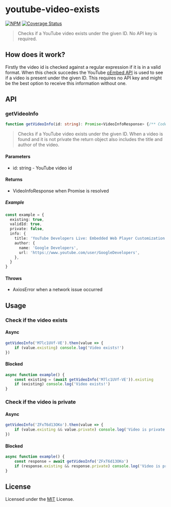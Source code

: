 # youtube-video-exists

[![NPM](https://img.shields.io/npm/v/youtube-video-exists.svg?style=flat)](https://npmjs.org/package/youtube-video-exists)
[![Coverage Status](https://coveralls.io/repos/github/matthiasschwarz/youtube-video-exists/badge.svg?branch=master)](https://coveralls.io/github/matthiasschwarz/youtube-video-exists?branch=master)

> Checks if a YouTube video exists under the given ID. No API key is required. 

## How does it work?

Firstly the video id is checked against a regular expression if it is in a valid format.
When this check succedes the YouTube [oEmbed API](https://oembed.com/) is used to see if a video is present under the given ID.
This requires no API key and might be the best option to receive this information without one.

## API

### getVideoInfo

```typescript
function getVideoInfo(id: string): Promise<VideoInfoResponse> {/** Code ommited **/}
```

> Checks if a YouTube video exists under the given ID.
> When a video is found and it is not private the return object also includes the title and author of the video.

#### Parameters

* id: string - YouTube video id

#### Returns

* VideoInfoResponse when Promise is resolved

##### Example

```typescript
const example = {
  existing: true,
  validId: true,
  private: false,
  info: {
    title: 'YouTube Developers Live: Embedded Web Player Customization',
    author: {
      name: 'Google Developers',
      url: 'https://www.youtube.com/user/GoogleDevelopers',
    },
  }
}
```

#### Throws

* AxiosError when a network issue occurred

## Usage

### Check if the video exists

#### Async

```typescript
getVideoInfo('M7lc1UVf-VE').then(value => {
    if (value.existing) console.log('Video exists!')
})
```

#### Blocked

```typescript
async function example() {
    const existing = (await getVideoInfo('M7lc1UVf-VE')).existing
    if (existing) console.log('Video exists!')
}
```

### Check if the video is private

#### Async

```typescript
getVideoInfo('ZFxT6d13OKo').then(value => {
    if (value.existing && value.private) console.log('Video is private!')
})
```

#### Blocked

```typescript
async function example() {
    const response = await getVideoInfo('ZFxT6d13OKo')
    if (response.existing && response.private) console.log('Video is private!')
}
```

## License

Licensed under the [MIT](LICENSE) License.